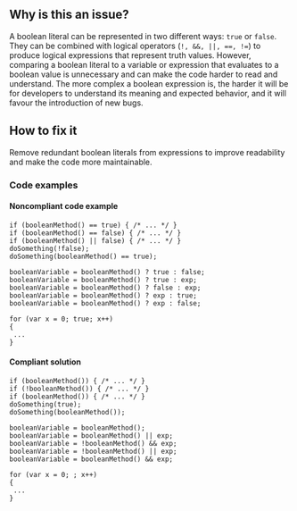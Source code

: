 ## Why is this an issue?

A boolean literal can be represented in two different ways: `true` or `false`. They can be combined with logical operators
(`!, &&, ||, ==, !=`) to produce logical expressions that represent truth values. However, comparing a boolean literal to a
variable or expression that evaluates to a boolean value is unnecessary and can make the code harder to read and understand. The more complex a
boolean expression is, the harder it will be for developers to understand its meaning and expected behavior, and it will favour the introduction of
new bugs.

## How to fix it

Remove redundant boolean literals from expressions to improve readability and make the code more maintainable.

### Code examples

#### Noncompliant code example

    if (booleanMethod() == true) { /* ... */ }
    if (booleanMethod() == false) { /* ... */ }
    if (booleanMethod() || false) { /* ... */ }
    doSomething(!false);
    doSomething(booleanMethod() == true);
    
    booleanVariable = booleanMethod() ? true : false;
    booleanVariable = booleanMethod() ? true : exp;
    booleanVariable = booleanMethod() ? false : exp;
    booleanVariable = booleanMethod() ? exp : true;
    booleanVariable = booleanMethod() ? exp : false;
    
    for (var x = 0; true; x++)
    {
     ...
    }

#### Compliant solution

    if (booleanMethod()) { /* ... */ }
    if (!booleanMethod()) { /* ... */ }
    if (booleanMethod()) { /* ... */ }
    doSomething(true);
    doSomething(booleanMethod());
    
    booleanVariable = booleanMethod();
    booleanVariable = booleanMethod() || exp;
    booleanVariable = !booleanMethod() && exp;
    booleanVariable = !booleanMethod() || exp;
    booleanVariable = booleanMethod() && exp;
    
    for (var x = 0; ; x++)
    {
     ...
    }